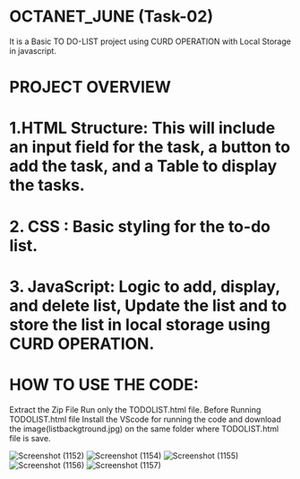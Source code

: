 # OCTANET_JUNE (Task-02)
It is a Basic TO DO-LIST project using CURD OPERATION with Local Storage in javascript.
# PROJECT OVERVIEW
# 1.HTML Structure: This will include an input field for the task, a button to add the task, and a Table to display the tasks.
# 2. CSS : Basic styling for the to-do list.
# 3. JavaScript: Logic to add, display, and delete list, Update  the list and to store the list in local storage using CURD OPERATION.
# HOW TO USE THE CODE:
Extract the Zip File Run only the TODOLIST.html file. Before Running TODOLIST.html file Install the VScode for running the code and download the image(listbackgtround.jpg)  on the same folder where TODOLIST.html 
 file is save.

![Screenshot (1152)](https://github.com/prerna24122/OCTANET_JUNE-Task-2-/assets/168319965/8d2d73eb-c557-416a-ae67-4d925bc21429)
![Screenshot (1154)](https://github.com/prerna24122/OCTANET_JUNE-Task-2-/assets/168319965/7d72f55a-edae-406f-ba3e-69f9c1844300)
![Screenshot (1155)](https://github.com/prerna24122/OCTANET_JUNE-Task-2-/assets/168319965/e830fb34-7fe6-4260-a420-718f043e2a2d)
![Screenshot (1156)](https://github.com/prerna24122/OCTANET_JUNE-Task-2-/assets/168319965/c15626e9-c856-41a8-b321-d9a97f918f6b)
![Screenshot (1157)](https://github.com/prerna24122/OCTANET_JUNE-Task-2-/assets/168319965/5323443a-a8a5-4f5f-b994-a66db82a762e)
